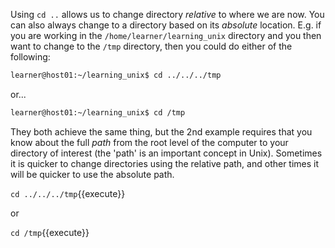 
Using `cd ..` allows us to change directory _relative_ to where we are now. You can also always change to a directory based on its _absolute_ location. E.g. if you are working in the `/home/learner/learning_unix` directory and you then want to change to the `/tmp` directory, then you could do either of the following:

```bash
learner@host01:~/learning_unix$ cd ../../../tmp
```

or...

```bash
learner@host01:~/learning_unix$ cd /tmp
```

They both achieve the same thing, but the 2nd example requires that you know about the full _path_ from the root level of the computer to your directory of interest (the 'path' is an important concept in Unix). Sometimes it is quicker to change directories using the relative path, and other times it will be quicker to use the absolute path.

`cd ../../../tmp`{{execute}}

or


`cd /tmp`{{execute}}